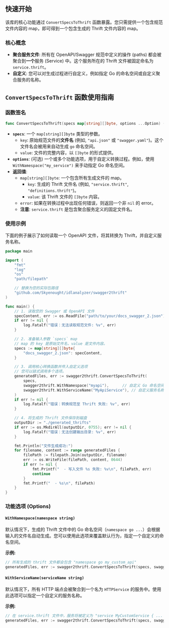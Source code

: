 ## 快速开始

该库的核心功能通过 `ConvertSpecsToThrift` 函数暴露。您只需提供一个包含规范文件内容的 map，即可得到一个包含生成的 Thrift 文件内容的 map。

### 核心概念

-   **聚合服务文件**: 所有在 OpenAPI/Swagger 规范中定义的操作 (paths) 都会被聚合到**一个**服务 (Service) 中。这个服务所在的 Thrift 文件被固定命名为 `service.thrift`。
-   **自定义**: 您可以对生成过程进行自定义，例如指定 Go 的命名空间或自定义聚合服务的名称。

## `ConvertSpecsToThrift` 函数使用指南

### 函数签名
```go
func ConvertSpecsToThrift(specs map[string][]byte, options ...Option) (map[string][]byte, error)
```

-   **`specs`**: 一个 `map[string][]byte` 类型的参数。
    -   `key`: 原始规范文件的**文件名** (例如, `"api.json"` 或 `"swagger.yaml"`)。这个文件名会被用来自动生成 `go` 命名空间。
    -   `value`: 文件的完整内容，以 `[]byte` 的形式提供。
-   **`options`**: (可选) 一个或多个功能选项，用于自定义转换过程。例如，使用 `WithNamespace("my_service")` 来手动指定 Go 命名空间。
-   **返回值**:
    -   `map[string][]byte`: 一个包含所有生成文件的 map。
        -   `key`: 生成的 Thrift 文件名 (例如, `"service.thrift"`, `"definitions.thrift"`)。
        -   `value`: 该 Thrift 文件的 `[]byte` 内容。
    -   `error`: 如果在转换过程中出现任何错误，则返回一个非 `nil` 的 error。
    -   **注意**: `service.thrift` 是包含聚合服务定义的固定文件名。

### 使用示例

下面的例子展示了如何读取一个 OpenAPI 文件，将其转换为 Thrift，并自定义服务名称。

```go
package main

import (
	"fmt"
	"log"
	"os"
	"path/filepath"

	// 替换为您的实际包路径
	"github.com/Skyenought/idlanalyzer/swagger2thrift"
)

func main() {
	// 1. 读取您的 Swagger 或 OpenAPI 文件
	specContent, err := os.ReadFile("path/to/your/docs_swagger_2.json")
	if err != nil {
		log.Fatalf("错误：无法读取规范文件: %v", err)
	}

	// 2. 准备输入参数 `specs` map
	// map 的 key 是原始文件名，value 是文件内容。
	specs := map[string][]byte{
		"docs_swagger_2.json": specContent,
	}

	// 3. 调用核心转换函数并传入自定义选项
	// 您可以链式调用多个选项。
	generatedFiles, err := swagger2thrift.ConvertSpecsToThrift(
		specs,
		swagger2thrift.WithNamespace("myapi"),      // 自定义 Go 命名空间
		swagger2thrift.WithServiceName("MyApiService"), // 自定义服务名称
	)
	if err != nil {
		log.Fatalf("错误：转换规范至 Thrift 失败: %v", err)
	}

	// 4. 将生成的 Thrift 文件保存到磁盘
	outputDir := "./generated_thrifts"
	if err := os.MkdirAll(outputDir, 0755); err != nil {
		log.Fatalf("错误：无法创建输出目录: %v", err)
	}

	fmt.Println("文件生成成功:")
	for filename, content := range generatedFiles {
		filePath := filepath.Join(outputDir, filename)
		err := os.WriteFile(filePath, content, 0644)
		if err != nil {
			fmt.Printf("  - 写入文件 %s 失败: %v\n", filePath, err)
			continue
		}
		fmt.Printf("  - %s\n", filePath)
	}
}
```

### 功能选项 (Options)

#### `WithNamespace(namespace string)`
默认情况下，生成的 Thrift 文件中的 Go 命名空间（`namespace go ...`）会根据输入的文件名自动生成。您可以使用此选项来覆盖默认行为，指定一个自定义的命名空间。

**示例:**
```go
// 所有生成的 thrift 文件都会包含 "namespace go my_custom_api"
generatedFiles, err := swagger2thrift.ConvertSpecsToThrift(specs, swagger2thrift.WithNamespace("my_custom_api"))
```

#### `WithServiceName(serviceName string)`
默认情况下，所有 HTTP 端点会被聚合到一个名为 `HTTPService` 的服务中。使用此选项可以指定一个自定义的服务名称。

**示例:**
```go
// 在 service.thrift 文件中，服务将被定义为 "service MyCustomService { ... }"
generatedFiles, err := swagger2thrift.ConvertSpecsToThrift(specs, swagger2thrift.WithServiceName("MyCustomService"))
```